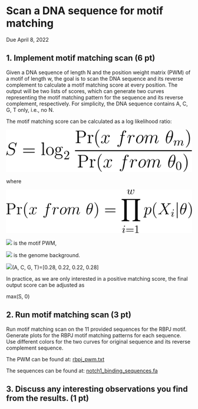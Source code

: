 # Scan a DNA sequence for motif matching

Due April 8, 2022


## 1. Implement motif matching scan (6 pt)

Given a DNA sequence of length N and the position weight matrix (PWM) of a motif of length w, the goal is to scan the DNA sequence and its reverse complement to calculate a motif matching score at every position. The output will be two lists of scores, which can generate two curves representing the motif matching pattern for the sequence and its reverse complement, respectively. For simplicity, the DNA sequence contains A, C, G, T only, i.e., no N.

The motif matching score can be calculated as a log likelihood ratio:

<img src="equ1.png">

where

<img src="equ2.png">

<img src="https://latex.codecogs.com/png.latex?\theta_m" /> is the motif PWM,

<img src="https://latex.codecogs.com/png.latex?\theta_0" /> is the genome background. 

<img src="https://latex.codecogs.com/png.latex?p_0" />(A, C, G, T)=[0.28, 0.22, 0.22, 0.28]

In practice, as we are only interested in a positive matching score, the final output score can be adjusted as

max(S, 0)


## 2. Run motif matching scan (3 pt)

Run motif matching scan on the 11 provided sequences for the RBPJ motif. Generate plots for the RBPJ motif matching patterns for each sequence. Use different colors for the two curves for original sequence and its reverse complement sequence.

The PWM can be found at:
[rbpj_pwm.txt](rbpj_pwm.txt)

The sequences can be found at:
[notch1_binding_sequences.fa](notch1_binding_sequences.fa)


## 3. Discuss any interesting observations you find from the results. (1 pt)
